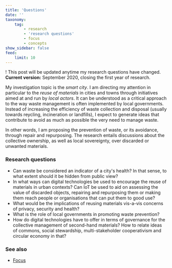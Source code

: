 ```yaml
---
title: 'Questions'
date: ''
taxonomy:
    tag:
        - research
        - 'research questions'
        - focus
        - concepts
show_sidebar: false
feed:
    limit: 10
---
```


! This post will be updated anytime my research questions have changed. **Current version:** September 2020, closing the first year of research.

My investigation topic is the *smart city*. I am directing my attention in particular to the *reuse of materials* in cities and towns through initiatives aimed at and run by *local actors*. It can be understood as a critical approach to the way waste management is often implemented by local governments. Instead of increasing the efficiency of waste collection and disposal (usually towards reycling, incineration or landfills), I expect to generate ideas that contribute to avoid as much as possible the very need to manage waste.

In other words, I am proposing the prevention of waste, or its avoidance, through repair and repurposing. The research entails discussions about the collective ownership, as well as local sovereignty, over discarded or unwanted materials.

### Research questions

- Can waste be considered an indicator of a city's health? In that sense, to what extent should it be hidden from public view?
- In what ways can digital technologies be used to encourage the reuse of materials in urban contexts? Can IoT be used to aid on assessing the value of discarded objects, repairing and repurposing them or making them reach people or organisations that can put them to good use?
- What would be the implications of reusing materials vis-a-vis concerns of privacy, security and health?
- What is the role of local governments in promoting waste prevention?
- How do digital technologies have to offer in terms of governance for the collective management of second-hand materials? How to relate ideas of commons, social stewardship, multi-stakeholder cooperativism and circular economy in that?


### See also

- [Focus](../focus)
